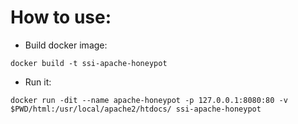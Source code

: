 # How to use:

* Build docker image:
```
docker build -t ssi-apache-honeypot
```

* Run it:
```
docker run -dit --name apache-honeypot -p 127.0.0.1:8080:80 -v $PWD/html:/usr/local/apache2/htdocs/ ssi-apache-honeypot
```
